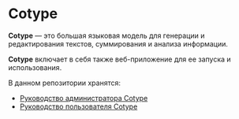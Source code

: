 # Cotype

**Cotype** — это большая языковая модель для генерации и редактирования текстов, суммирования и анализа информации.

**Cotype** включает в себя также веб-приложение для ее запуска и использования. 

В данном репозитории хранятся:

- [Руководство администратора Cotype](https://github.com/mts-ai/Cotype/blob/main/cotype_admin_guide.md)
- [Руководство пользователя Cotype](https://github.com/mts-ai/Cotype/blob/main/cotype_user_guide.md)